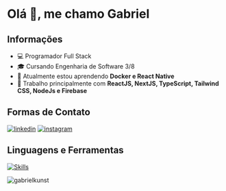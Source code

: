 # Olá 👋, me chamo Gabriel

## Informações
- 💻 Programador Full Stack
- 🎓 Cursando Engenharia de Software 3/8
- 🌱 Atualmente estou aprendendo **Docker e React Native**
- 💬 Trabalho principalmente com **ReactJS, NextJS, TypeScript, Tailwind CSS, NodeJs e Firebase**

## Formas de Contato

<a href="https://www.linkedin.com/in/gabriel-kunst/">![linkedin](https://img.shields.io/badge/-LinkedIn-%230077B5?style=for-the-badge&logo=linkedin&logoColor=white)</a>
<a href="https://www.instagram.com/gabriel_kunstz/">![instagram](https://img.shields.io/badge/Instagram-E4405F?style=for-the-badge&logo=instagram&logoColor=white)</a>

## Linguagens e Ferramentas

[![Skills](https://skillicons.dev/icons?i=html,css,js,ts,react,nextjs,tailwind,styledcomponents,nodejs,firebase,figma,github,git)](https://skillicons.dev)

<p align="left"> <img src="https://komarev.com/ghpvc/?username=gabrielkunst&label=Profile%20views&color=006eb3&style=flat" alt="gabrielkunst" /> </p>
